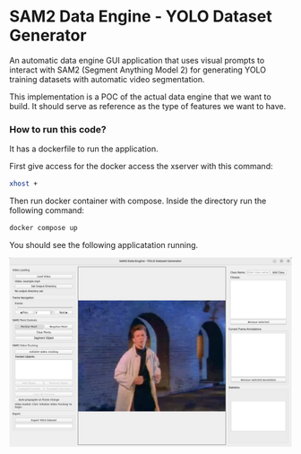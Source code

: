 # SAM2 Data Engine - YOLO Dataset Generator

An automatic data engine GUI application that uses visual prompts to interact with SAM2 (Segment Anything Model 2) for generating YOLO training datasets with automatic video segmentation.



This implementation is a POC of the actual data engine that we want to build. It should serve as reference as the type of features we want to have.


### How to run this code?

It has a dockerfile to run the application.

First give access for the docker access the xserver with this command:

```bash
xhost +
```


Then run docker container with compose. Inside the directory run the following command:

```bash
docker compose up
```

You should see the following applicatation running.


![](poc_screenshot.png)
